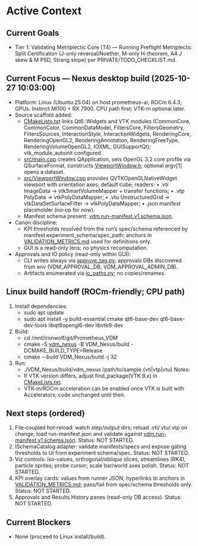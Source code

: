 # Active Context

## Current Goals

- Tier 1: Validating Metriplectic Core (T4) — Running Preflight Metriplectic Split Certification (J-only reversal/Noether, M-only H-theorem, A4 J skew & M PSD, Strang slope) per PRIVATE/TODO_CHECKLIST.md.

## Current Focus — Nexus desktop build (2025-10-27 10:03:00)

- Platform: Linux (Ubuntu 25.04) on host prometheus-ai; ROCm 6.4.3; GPUs: Instinct MI100 + RX 7900. CPU path first; VTK-m optional later.
- Source scaffold added:
  - [CMakeLists.txt](VDM_Nexus/vdm_nexus/CMakeLists.txt:1) links Qt6::Widgets and VTK modules (CommonCore, CommonColor, CommonDataModel, FiltersCore, FiltersGeometry, FiltersSources, InteractionStyle, InteractionWidgets, RenderingCore, RenderingOpenGL2, RenderingAnnotation, RenderingFreeType, RenderingVolumeOpenGL2, IOXML, GUISupportQt); vtk_module_autoinit configured.
  - [src/main.cpp](VDM_Nexus/vdm_nexus/src/main.cpp:1) creates QApplication, sets OpenGL 3.2 core profile via QSurfaceFormat, constructs [ViewportWindow.h](VDM_Nexus/vdm_nexus/src/ViewportWindow.h:1); optional argv[1] opens a dataset.
  - [src/ViewportWindow.cpp](VDM_Nexus/vdm_nexus/src/ViewportWindow.cpp:1) provides QVTKOpenGLNativeWidget viewport with orientation axes; default cube; readers:
    • .vti ImageData → vtkSmartVolumeMapper + transfer functions;
    • .vtp PolyData → vtkPolyDataMapper;
    • .vtu UnstructuredGrid → vtkDataSetSurfaceFilter → vtkPolyDataMapper;
    • .json manifest placeholder (no-op for now).
  - Manifest schema present: [vdm.run-manifest.v1.schema.json](VDM_Nexus/schemas/vdm.run-manifest.v1.schema.json:1).
- Canon discipline:
  - KPI thresholds resolved from the run’s spec/schema referenced by manifest experiment_schema/spec_path; anchors in [VALIDATION_METRICS.md](derivation/VALIDATION_METRICS.md:1) used for definitions only.
  - GUI is a read-only lens; no physics recomputation.
- Approvals and IO policy (read-only within GUI):
  - CLI writes always via [approve_tag.py](derivation/code/common/authorization/approve_tag.py:1); approvals DBs discovered from env (VDM_APPROVAL_DB, VDM_APPROVAL_ADMIN_DB).
  - Artifacts enumerated via [io_paths.py](derivation/code/common/io_paths.py:1); no copies/renames.

## Linux build handoff (ROCm-friendly; CPU path)

1) Install dependencies:
   - sudo apt update
   - sudo apt install -y build-essential cmake qt6-base-dev qt6-base-dev-tools libqt6opengl6-dev libvtk9-dev
2) Build:
   - cd /mnt/ironwolf/git/Prometheus_VDM
   - cmake -S [vdm_nexus](VDM_Nexus/vdm_nexus/CMakeLists.txt:1) -B VDM_Nexus/build -DCMAKE_BUILD_TYPE=Release
   - cmake --build VDM_Nexus/build -j 32
3) Run:
   - ./VDM_Nexus/build/vdm_nexus /path/to/sample.{vti|vtp|vtu}
Notes:
   - If VTK version differs, adjust find_package(VTK 9.x) in [CMakeLists.txt](VDM_Nexus/vdm_nexus/CMakeLists.txt:19).
   - VTK-m/ROCm acceleration can be enabled once VTK is built with Accelerators; code unchanged until then.

## Next steps (ordered)

1) File‑coupled hot‑reload: watch step/output dirs; reload .vti/.vtu/.vtp on change; load run-manifest.json and validate against [vdm.run-manifest.v1.schema.json](VDM_Nexus/schemas/vdm.run-manifest.v1.schema.json:1). Status: NOT STARTED.
2) ISchemaCatalog adapter: validate manifests/specs and expose gating thresholds to UI from experiment schema/spec. Status: NOT STARTED.
3) Viz controls: iso-values, orthogonal/oblique slices, streamlines (RK4), particle sprites; probe cursor; scale bar/world axes polish. Status: NOT STARTED.
4) KPI overlay cards: values from runner JSON; hyperlinks to anchors in [VALIDATION_METRICS.md](derivation/VALIDATION_METRICS.md:1); pass/fail from spec/schema thresholds only. Status: NOT STARTED.
5) Approvals and Results History panes (read-only DB access). Status: NOT STARTED.

## Current Blockers

- None (proceed to Linux install/build).
